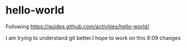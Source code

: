 # hello-world
Following https://guides.github.com/activities/hello-world/

I am trying to understand git better.I hope to work on this
6:09 changes
